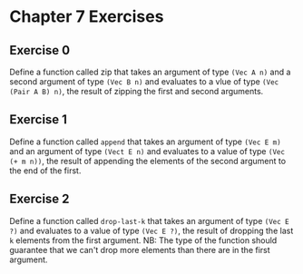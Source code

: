 # Chapter 7 Exercises

## Exercise 0

Define a function called zip that takes an argument of type `(Vec A n)` and a
second argument of type `(Vec B n)` and evaluates to a vlue of type `(Vec (Pair A B) n)`,
the result of zipping the first and second arguments.

## Exercise 1

Define a function called `append` that takes an argument of type `(Vec E m)` and an
argument of type `(Vect E n)` and evaluates to a value of type `(Vec (+ m n))`, the
result of appending the elements of the second argument to the end of the first.

## Exercise 2

Define a function called `drop-last-k` that takes an argument of type `(Vec E ?)` and
evaluates to a value of type `(Vec E ?)`, the result of dropping the last `k` elements
from the first argument.
NB: The type of the function should guarantee that we can't drop more elements
than there are in the first argument.